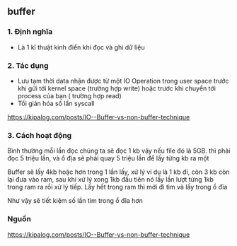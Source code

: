 ## buffer
### 1. Định nghĩa
- Là 1 kĩ thuật kinh điển khi đọc và ghi dữ liệu

### 2. Tác dụng
- Lưu tạm thời data nhận được từ một IO Operation trong user space trước khi gửi tới kernel space (trường hợp write) hoặc trước khi chuyển tới process của bạn ( trường hợp read)
- Tối giản hóa số lần syscall

https://kipalog.com/posts/IO--Buffer-vs-non-buffer-technique

### 3. Cách hoạt động
Bình thường mỗi lần đọc chúng ta sẽ đọc 1 kb vậy nếu file đó là 5GB. thì phải đọc 5 triệu lần, và ổ địa sẽ phải quay 5 triệu lần để lấy từng kb ra một

Buffer sẽ lấy 4kb hoặc hơn trong 1 lần lấy, xử lý ví dụ là 1 kb đi, còn 3 kb còn lại đưa vào ram, sau khi xử lý xong 1kb đầu tiên nó lấy lần lượt từng 1kb trong ram ra rồi xử lý tiếp. Lấy hết trong ram thì mới đi tìm và lấy trong ổ đĩa

Như vậy sẽ tiết kiệm số lần tìm trong ổ đĩa hơn

### Nguồn

https://kipalog.com/posts/IO--Buffer-vs-non-buffer-technique